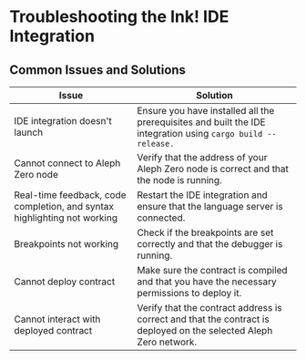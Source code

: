 # Troubleshooting the Ink! IDE Integration

## Common Issues and Solutions

| Issue | Solution |
| --- | --- |
| IDE integration doesn't launch	 | Ensure you have installed all the prerequisites and built the IDE integration using ```cargo build --release.``` |
| Cannot connect to Aleph Zero node	 | 	Verify that the address of your Aleph Zero node is correct and that the node is running. |
| Real-time feedback, code completion, and syntax highlighting not working	 | Restart the IDE integration and ensure that the language server is connected. |
| Breakpoints not working	 | Check if the breakpoints are set correctly and that the debugger is running. |
| Cannot deploy contract	 | Make sure the contract is compiled and that you have the necessary permissions to deploy it. |
| Cannot interact with deployed contract	 | Verify that the contract address is correct and that the contract is deployed on the selected Aleph Zero network. |
